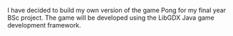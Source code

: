 I have decided to build my own version of the game Pong for my final year BSc project. 
The game will be developed using the LibGDX Java game development framework.
